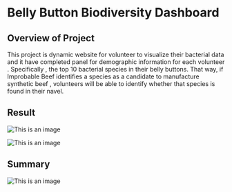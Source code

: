 # Belly Button Biodiversity Dashboard

## Overview of Project

This project is  dynamic website for volunteer to  visualize their  bacterial data and it have completed panel for demographic information for each volunteer . Specifically , the top 10 bacterial species in their belly buttons. That way, if Improbable Beef identifies a species as a candidate to manufacture synthetic beef , volunteers will be able to identify whether that species is found in their navel.

## Result 

![This is an image]( https://github.com/NadaAdem/plotydiploys/blob/main/Resources/home1.png)

![This is an image](https://github.com/NadaAdem/plotydiploys/blob/main/Resources/home2.png)

## Summary 

![This is an image](https://github.com/NadaAdem/plotydiploys/blob/main/Resources/update.png)
